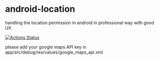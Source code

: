 # android-location
handling the location permission in android in professional way with good UX

[![Actions Status](https://github.com/prudhvir3ddy/android-location/workflows/Android/badge.svg)](https://github.com/prudhvir3ddy/android-location/actions)

please add your google maps API key in app/src/debug/res/values/google_maps_api.xml